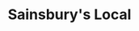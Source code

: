 ---
title: "Sainsbury's Local"
url: /edinburgh/sainsburys-local-morningside-road/
shop: convenience
---